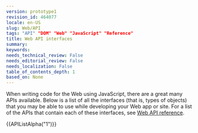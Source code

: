 ```yaml
---
version: prototype1
revision_id: 464077
locale: en-US
slug: Web/API
tags: "API" "DOM" "Web" "JavaScript" "Reference"
title: Web API interfaces
summary: 
keywords: 
needs_technical_review: False
needs_editorial_review: False
needs_localization: False
table_of_contents_depth: 1
based_on: None
---
```

<p>When writing code for the Web using JavaScript, there are a great many APIs available. Below is a list of all the interfaces (that is, types of objects) that you may be able to use while developing your Web app or site. For a list of the APIs that contain each of these interfaces, see <a href="/en-US/docs/Web/Reference/API" title="/en-US/docs/Web/Reference/API">Web API reference</a>.</p>
<div>
  {{APIListAlpha("1")}}</div>

